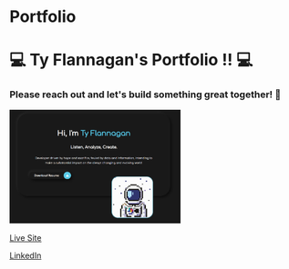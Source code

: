 # Portfolio

<h1>💻 Ty Flannagan's Portfolio !! 💻</h2>

<h3> Please reach out and let's build something great together! 👋</h3>

<img src="img\readme-bg.png" alt="img" width="300" />

<a href="https://www.tyflannagan.tech/"><p>Live Site</p></a>
<a href="https://www.linkedin.com/in/ty-flannagan-774622251/"><p>LinkedIn</p></a>

